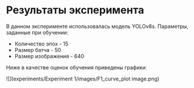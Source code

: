 # Результаты эксперимента

В данном эксперименте использовалась модель YOLOv8s.
Параметры, заданные при обучении:
+  Количество эпох - 15
+  Размер батча - 50
+  Размер изображения - 640

Ниже в качестве оценок обучения приведены графики:

![](experiments/Experiment 1/images/F1_curve_plot image.png)
